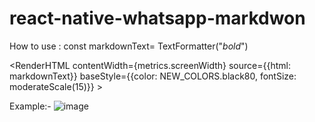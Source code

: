 # react-native-whatsapp-markdwon

How to use : 
const markdownText= TextFormatter("*bold*")


<RenderHTML
          contentWidth={metrics.screenWidth}
          source={{html: markdownText}}
          baseStyle={{color: NEW_COLORS.black80, fontSize: moderateScale(15)}}
        >
</RenderHTML>


Example:-
![image](https://github.com/nirajsinghapr9/react-native-whatsapp-markdwon/assets/66878464/51713310-4060-4d72-a3d1-d33a49cbe663)



